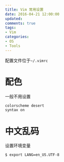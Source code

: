 ```yaml
---
title: Vim 常用设置
date: 2016-04-21 12:00:00
updated:
comments: true
tags:
- Vim
categories:
- OS
- Tools
---
```


配置文件位于`~/.vimrc`

<!--more-->

# 配色

一般不用设置

```bash
colorscheme desert
syntax on
```

# 中文乱码

设置环境变量

```bash
$ export LANG=en_US.UTF-8
```
